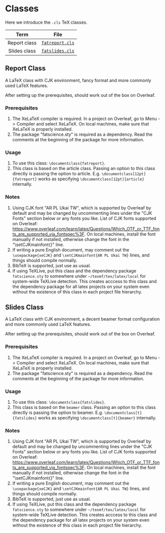 # Classes

Here we introduce the `.cls` TeX classes.  

|Term|File|
|:-:|:-:|
|Report class|[`fatreport.cls`](../classes/fatreport.cls)|
|Slides class|[`fatslides.cls`](../classes/fatslides.cls)|

## Report Class

A LaTeX class with CJK environment, fancy format and more commonly used LaTeX features.  

After setting up the prerequisites, should work out of the box on Overleaf.   

### Prerequisites

1. The XeLaTeX compiler is required. 
In a project on Overleaf, go to Menu -> Compiler and select XeLaTeX. 
On local machines, make sure that XeLaTeX is properly installed.  
2. The package "fatscience.sty" is required as a dependency. 
Read the comments at the beginning of the package for more information.  

### Usage

1. To use this class: `\documentclass{fatreport}`.  
2. This class is based on the article class. 
Passing an option to this class directly is passing the option to article. 
E.g. `\documentclass[12pt]{fatreport}` works as specifying `\documentclass[12pt]{article}` internally.  

### Notes

1. Using CJK font "AR PL Ukai TW", which is supported by Overleaf by default and may be changed by uncommenting lines under the "CJK Fonts" section below or any fonts you like. 
List of CJK fonts supported on Overleaf: <https://www.overleaf.com/learn/latex/Questions/Which_OTF_or_TTF_fonts_are_supported_via_fontspec%3F>. 
On local machines, install the font manually if not installed, otherwise change the font in the "\setCJKmainfont{}" line.  
2. If writing a pure English document, may comment out the `\usepackage{xeCJK}` and `\setCJKmainfont{AR PL Ukai TW}` lines, and things should compile normally.  
3. BibTeX is supported, just use as usual.  
4. If using TeXLive, put this class and the dependency package `fatscience.sty` to somewhere under `~/texmf/tex/latex/local` for system-wide TeXLive detection. 
This creates acccess to this class and the dependency package for all latex projects on your system even without the existence of this class in each project file hierarchy.  

## Slides Class

A LaTeX class with CJK environment, a decent beamer format configuration and more commonly used LaTeX features.  

After setting up the prerequisites, should work out of the box on Overleaf.  

### Prerequisites

1. The XeLaTeX compiler is required. 
In a project on Overleaf, go to Menu -> Compiler and select XeLaTeX. 
On local machines, make sure that XeLaTeX is properly installed.  
2. The package "fatscience.sty" is required as a dependency. 
Read the comments at the beginning of the package for more information.  

### Usage

1. To use this class: `\documentclass{fatslides}`.  
2. This class is based on the `beamer` class. 
Passing an option to this class directly is passing the option to beamer. 
E.g. `\documentclass[t]{fatslides}` works as specifying `\documentclass[t]{beamer}` internally.  

### Notes

1. Using CJK font "AR PL Ukai TW", which is supported by Overleaf by default and may be changed by uncommenting lines under the "CJK Fonts" section below or any fonts you like. 
List of CJK fonts supported on Overleaf: <https://www.overleaf.com/learn/latex/Questions/Which_OTF_or_TTF_fonts_are_supported_via_fontspec%3F>. 
On local machines, install the font manually if not installed, otherwise change the font in the "\setCJKmainfont{}" line.  
2. If writing a pure English document, may comment out the `\usepackage{xeCJK}` and `\setCJKmainfont{AR PL Ukai TW}` lines, and things should compile normally.  
3. BibTeX is supported, just use as usual.  
4. If using TeXLive, put this class and the dependency package `fatscience.sty` to somewhere under `~/texmf/tex/latex/local` for system-wide TeXLive detection. 
This creates acccess to this class and the dependency package for all latex projects on your system even without the existence of this class in each project file hierarchy.  

